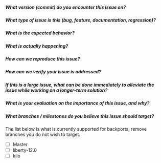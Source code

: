 ##### What version (commit) do you encounter this issue on?

##### What type of issue is this (bug, feature, documentation, regression)?

##### What is the expected behavior?

##### What is actually happening?

##### How can we reproduce this issue?

##### How can we verify your issue is addressed?

##### If this is a large issue, what can be done immediately to alleviate the issue while working on a longer-term solution?

##### What is your evaluation on the importance of this issue, and why?

##### What branches / milestones do you believe this issue should target?
The list below is what is currently supported for backports, remove branches you do not wish to target.
- [ ] Master
- [ ] liberty-12.0
- [ ] kilo
